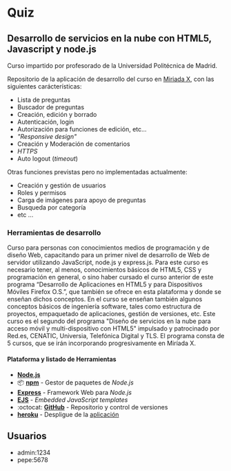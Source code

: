 # Quiz
## Desarrollo de servicios en la nube con HTML5, Javascript y node.js

Curso impartido por profesorado de la Universidad Politécnica de Madrid.

Repositorio de la aplicación de desarrollo del curso en [Miriada X](https://www.miriadax.net/), con las siguientes carácterísticas:

+ Lista de preguntas
+ Buscador de preguntas
+ Creación, edición y borrado
+ Autenticación, login
+ Autorización para funciones de edición, etc...
+ _"Responsive design"_
+ Creación y Moderación de comentarios
+ _HTTPS_
+ Auto logout (_timeout_)

Otras funciones previstas pero no implementadas actualmente:

* Creación y gestión de usuarios
* Roles y permisos
* Carga de imágenes para apoyo de preguntas
* Busqueda por categoría
* etc ...

### Herramientas de desarrollo

Curso para personas con conocimientos medios de programación y de diseño Web, capacitando para un primer nivel de desarrollo de Web de servidor utilizando JavaScript, node.js y express.js. Para este curso es necesario tener, al menos, conocimientos básicos de HTML5, CSS y programación en general, o sino haber cursado el curso anterior de este programa “Desarrollo de Aplicaciones en HTML5 y para Dispositivos Móviles Firefox O.S.”, que también se ofrece en esta plataforma y donde se enseñan dichos conceptos. En el curso se enseñan también algunos conceptos básicos de ingeniería software, tales como estructura de proyectos, empaquetado de aplicaciones, gestión de versiones, etc. Este curso es el segundo del programa "Diseño de servicios en la nube para acceso móvil y multi-dispositivo con HTML5" impulsado y patrocinado por Red.es, CENATIC, Universia, Telefónica Digital y TLS. El programa consta de 5 cursos, que se irán incorporando progresivamente en Miríada X.

#### Plataforma y listado de Herramientas

- **[Node.js](https://nodejs.org/)**
- :package: **[npm](https://www.npmjs.com/)** - Gestor de paquetes de _Node.js_
- **[Express](expressjs.com/es/)** - Framework Web para _Node.js_
- **[EJS](https://github.com/mde/ejs)** - _Embedded JavaScript templates_
- :octocat: **[GitHub](https://github.com/)** - Repositorio y control de versiones
- **[heroku](https://www.heroku.com)** - Despligue de la [aplicación](https://quiz-glaseca.herokuapp.com/)
 


## Usuarios

- admin:1234
- pepe:5678
